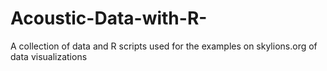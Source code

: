 # Acoustic-Data-with-R-
A collection of data and R scripts used for the examples on skylions.org of data visualizations 
